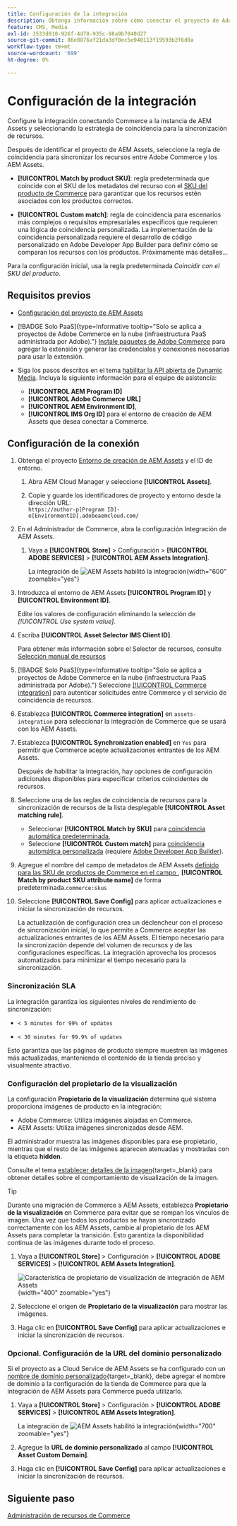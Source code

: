 ```yaml
---
title: Configuración de la integración
description: Obtenga información sobre cómo conectar el proyecto de Adobe Commerce y los proyectos de Experience Manager Assets para habilitar la sincronización de recursos entre estos dos sistemas.
feature: CMS, Media
exl-id: 3533d010-926f-4d78-935c-98a9b7040d27
source-git-commit: 86e8876af21da3df0ec5e940113f19593b2f6d0a
workflow-type: tm+mt
source-wordcount: '699'
ht-degree: 0%

---
```


# Configuración de la integración

Configure la integración conectando Commerce a la instancia de AEM Assets y seleccionando la estrategia de coincidencia para la sincronización de recursos.

Después de identificar el proyecto de AEM Assets, seleccione la regla de coincidencia para sincronizar los recursos entre Adobe Commerce y los AEM Assets.

* **[!UICONTROL Match by product SKU]**: regla predeterminada que coincide con el SKU de los metadatos del recurso con el [SKU del producto de Commerce](https://experienceleague.adobe.com/es/docs/commerce-operations/implementation-playbook/glossary#sku) para garantizar que los recursos estén asociados con los productos correctos.

* **[!UICONTROL Custom match]**: regla de coincidencia para escenarios más complejos o requisitos empresariales específicos que requieren una lógica de coincidencia personalizada. La implementación de la coincidencia personalizada requiere el desarrollo de código personalizado en Adobe Developer App Builder para definir cómo se comparan los recursos con los productos. Próximamente más detalles...

Para la configuración inicial, usa la regla predeterminada *Coincidir con el SKU del producto*.

## Requisitos previos

* [Configuración del proyecto de AEM Assets](configure-aem.md)

* [!BADGE Solo PaaS]{type=Informative tooltip="Solo se aplica a proyectos de Adobe Commerce en la nube (infraestructura PaaS administrada por Adobe)."} [Instale paquetes de Adobe Commerce](configure-commerce.md) para agregar la extensión y generar las credenciales y conexiones necesarias para usar la extensión.

* Siga los pasos descritos en el tema [habilitar la API abierta de Dynamic Media](https://experienceleague.adobe.com/es/docs/experience-manager-cloud-service/content/assets/dynamicmedia/dynamic-media-open-apis/dynamic-media-open-apis-overview#enable-dynamic-media-open-apis). Incluya la siguiente información para el equipo de asistencia:

   * **[!UICONTROL AEM Program ID]**
   * **[!UICONTROL Adobe Commerce URL]**
   * **[!UICONTROL AEM Environment ID]**,
   * **[!UICONTROL IMS Org ID]** para el entorno de creación de AEM Assets que desea conectar a Commerce.

## Configuración de la conexión

1. Obtenga el proyecto [Entorno de creación de AEM Assets](https://experienceleague.adobe.com/es/docs/experience-manager-cloud-service/content/sites/authoring/quick-start) y el ID de entorno.

   1. Abra AEM Cloud Manager y seleccione **[!UICONTROL Assets]**.

   1. Copie y guarde los identificadores de proyecto y entorno desde la dirección URL:<br>`https://author-p[Program ID]-e[EnvironmentID].adobeaemcloud.com/`

1. En el Administrador de Commerce, abra la configuración Integración de AEM Assets.

   1. Vaya a **[!UICONTROL Store]** > Configuración > **[!UICONTROL ADOBE SERVICES]** > **[!UICONTROL AEM Assets Integration]**.

      La integración de ![AEM Assets habilitó la integración](../assets/aem-assets-view.png){width="600" zoomable="yes"}

1. Introduzca el entorno de AEM Assets **[!UICONTROL Program ID]** y **[!UICONTROL Environment ID]**.

   Edite los valores de configuración eliminando la selección de *[!UICONTROL Use system value]*.

1. Escriba **[!UICONTROL Asset Selector IMS Client ID]**.

   Para obtener más información sobre el Selector de recursos, consulte [Selección manual de recursos](../synchronize/asset-selector-integration.md)

1. [!BADGE Solo PaaS]{type=Informative tooltip="Solo se aplica a proyectos de Adobe Commerce en la nube (infraestructura PaaS administrada por Adobe)."} Seleccione [[!UICONTROL Commerce integration]](configure-commerce.md#add-the-integration-to-the-commerce-environment) para autenticar solicitudes entre Commerce y el servicio de coincidencia de recursos.

1. Establezca **[!UICONTROL Commerce integration]** en `assets-integration` para seleccionar la integración de Commerce que se usará con los AEM Assets.

1. Establezca **[!UICONTROL Synchronization enabled]** en `Yes` para permitir que Commerce acepte actualizaciones entrantes de los AEM Assets.

   Después de habilitar la integración, hay opciones de configuración adicionales disponibles para especificar criterios coincidentes de recursos.

1. Seleccione una de las reglas de coincidencia de recursos para la sincronización de recursos de la lista desplegable **[!UICONTROL Asset matching rule]**.

   * Seleccionar **[!UICONTROL Match by SKU]** para [coincidencia automática predeterminada](../synchronize/default-match.md),
   * Seleccione **[!UICONTROL Custom match]** para [coincidencia automática personalizada](../synchronize/custom-match.md) (requiere [Adobe Developer App Builder](https://experienceleague.adobe.com/es/docs/commerce-learn/tutorials/adobe-developer-app-builder/introduction-to-app-builder)).

1. Agregue el nombre del campo de metadatos de AEM Assets [definido para las SKU de productos de Commerce en el campo ](configure-aem.md#configure-metadata), **[!UICONTROL Match by product SKU attribute name]** de forma predeterminada.`commerce:skus`

1. Seleccione **[!UICONTROL Save Config]** para aplicar actualizaciones e iniciar la sincronización de recursos.

   La actualización de configuración crea un déclencheur con el proceso de sincronización inicial, lo que permite a Commerce aceptar las actualizaciones entrantes de los AEM Assets. El tiempo necesario para la sincronización depende del volumen de recursos y de las configuraciones específicas. La integración aprovecha los procesos automatizados para minimizar el tiempo necesario para la sincronización.

### Sincronización SLA

La integración garantiza los siguientes niveles de rendimiento de sincronización:

* `< 5 minutes for 99% of updates`

* `< 30 minutes for 99.9% of updates`

Esto garantiza que las páginas de producto siempre muestren las imágenes más actualizadas, manteniendo el contenido de la tienda preciso y visualmente atractivo.

### Configuración del propietario de la visualización

La configuración **Propietario de la visualización** determina qué sistema proporciona imágenes de producto en la integración:

* Adobe Commerce: Utiliza imágenes alojadas en Commerce.
* AEM Assets: Utiliza imágenes sincronizadas desde AEM.

El administrador muestra las imágenes disponibles para ese propietario, mientras que el resto de las imágenes aparecen atenuadas y mostradas con la etiqueta **hidden**.

Consulte el tema [establecer detalles de la imagen](https://experienceleague.adobe.com/es/docs/commerce-admin/catalog/products/digital-assets/product-image#set-image-details){target=_blank} para obtener detalles sobre el comportamiento de visualización de la imagen.

>[!TIP]
>
> Durante una migración de Commerce a AEM Assets, establezca **Propietario de la visualización** en Commerce para evitar que se rompan los vínculos de imagen. Una vez que todos los productos se hayan sincronizado correctamente con los AEM Assets, cambie al propietario de los AEM Assets para completar la transición. Esto garantiza la disponibilidad continua de las imágenes durante todo el proceso.

1. Vaya a **[!UICONTROL Store]** > Configuración > **[!UICONTROL ADOBE SERVICES]** > **[!UICONTROL AEM Assets Integration]**.

   ![Característica de propietario de visualización de integración de AEM Assets](../assets/visualization-owner-detail.png){width="400" zoomable="yes"}

1. Seleccione el origen de **Propietario de la visualización** para mostrar las imágenes.

1. Haga clic en **[!UICONTROL Save Config]** para aplicar actualizaciones e iniciar la sincronización de recursos.

### Opcional. Configuración de la URL del dominio personalizado

Si el proyecto as a Cloud Service de AEM Assets se ha configurado con un [nombre de dominio personalizado](https://experienceleague.adobe.com/es/docs/experience-manager-cloud-service/content/implementing/using-cloud-manager/custom-domain-names/add-custom-domain-name){target=_blank}, debe agregar el nombre de dominio a la configuración de la tienda de Commerce para que la integración de AEM Assets para Commerce pueda utilizarlo.

1. Vaya a **[!UICONTROL Store]** > Configuración > **[!UICONTROL ADOBE SERVICES]** > **[!UICONTROL AEM Assets Integration]**.

   La integración de ![AEM Assets habilitó la integración](../assets/aem-assets-view.png){width="700" zoomable="yes"}

1. Agregue la **URL de dominio personalizado** al campo **[!UICONTROL Asset Custom Domain]**.

1. Haga clic en **[!UICONTROL Save Config]** para aplicar actualizaciones e iniciar la sincronización de recursos.

## Siguiente paso

[Administración de recursos de Commerce](../manage-assets.md)
